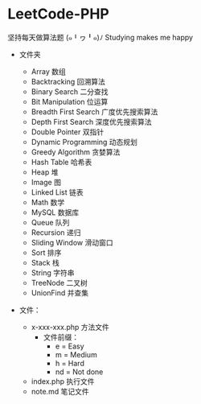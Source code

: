 # LeetCode-PHP
坚持每天做算法题 (๑╹ヮ╹๑)ﾉ Studying makes me happy

- 文件夹
    - Array 数组
    - Backtracking 回溯算法
    - Binary Search 二分查找
    - Bit Manipulation 位运算
    - Breadth First Search 广度优先搜索算法
    - Depth First Search 深度优先搜索算法
    - Double Pointer 双指针
    - Dynamic Programming 动态规划
    - Greedy Algorithm 贪婪算法
    - Hash Table 哈希表
    - Heap 堆
    - Image 图
    - Linked List 链表
    - Math 数学
    - MySQL 数据库
    - Queue 队列
    - Recursion 递归
    - Sliding Window 滑动窗口
    - Sort 排序
    - Stack 栈
    - String 字符串
    - TreeNode 二叉树
    - UnionFind 并查集

- 文件：
    - x-xxx-xxx.php 方法文件
        - 文件前缀：
            - e = Easy
            - m = Medium
            - h = Hard
            - nd = Not done
    - index.php 执行文件
    - note.md 笔记文件